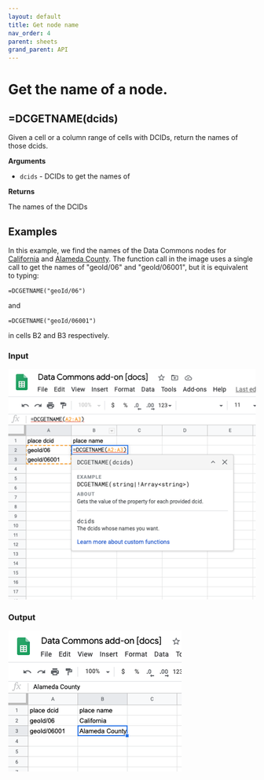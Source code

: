 ```yaml
---
layout: default
title: Get node name
nav_order: 4
parent: sheets
grand_parent: API
---
```


# Get the name of a node.

## =DCGETNAME(dcids)

Given a cell or a column range of cells with DCIDs, return the names of those dcids.

**Arguments**
*    `dcids` - DCIDs to get the names of

**Returns**

The names of the DCIDs

## Examples

In this example, we find the names of the Data Commons nodes for [California](https://browser.datacommons.org/kg?dcid=geoId/06) and [Alameda County](https://browser.datacommons.org/kg?dcid=geoId/06001). The function call in the image uses a single call to get the names of "geoId/06" and "geoId/06001", but it is equivalent to typing:

```
=DCGETNAME("geoId/06")
```

and

```
=DCGETNAME("geoId/06001")
```

in cells B2 and B3 respectively.

### Input

![](/assets/sheets_get_name_input.png)

### Output

![](/assets/sheets_get_name_output.png)

